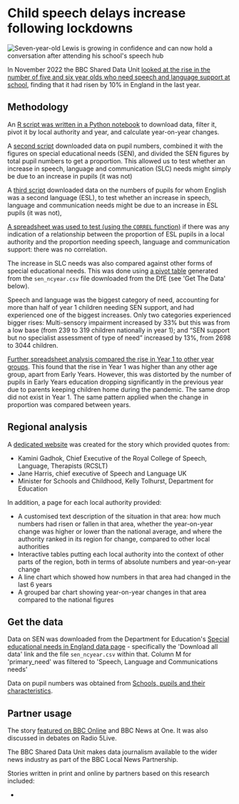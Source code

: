 # Child speech delays increase following lockdowns

![Seven-year-old Lewis is growing in confidence and can now hold a conversation after attending his school's speech hub](https://ichef.bbci.co.uk/news/976/cpsprodpb/E8B3/production/_127317595_7cc1bdf4-c63c-4e06-9695-a201fc28140c.jpg.webp)

In November 2022 the BBC Shared Data Unit [looked at the rise in the number of five and six year olds who need speech and language support at school](https://www.bbc.co.uk/news/education-63373804), finding that it had risen by 10% in England in the last year.

## Methodology

An [R script was written in a Python notebook](https://github.com/BBC-Data-Unit/child-speech/blob/main/sen_covid_R1_ChangeByLA.ipynb) to download data, filter it, pivot it by local authority and year, and calculate year-on-year changes. 

A [second script](https://github.com/BBC-Data-Unit/child-speech/blob/main/sen_covid_R2_pupilNumbers.ipynb) downloaded data on pupil numbers, combined it with the figures on special educational needs (SEN), and divided the SEN figures by total pupil numbers to get a proportion. This allowed us to test whether an increase in speech, language and communication (SLC) needs might simply be due to an increase in pupils (it was not)

A [third script](https://github.com/BBC-Data-Unit/child-speech/blob/main/sen_covid_R3_eslNumbers.ipynb) downloaded data on the numbers of pupils for whom English was a second language (ESL), to test whether an increase in speech, language and communication needs might be due to an increase in ESL pupils (it was not), 

[A spreadsheet was used to test (using the `CORREL` function)](https://github.com/BBC-Data-Unit/child-speech/blob/main/SEN%20correlation%20vs%20ESL.xlsx) if there was any indication of a relationship between the proportion of ESL pupils in a local authority and the proportion needing speech, language and communication support: there was no correlation. 

The increase in SLC needs was also compared against other forms of special educational needs. This was done using [a pivot table](https://github.com/BBC-Data-Unit/child-speech/blob/main/sen_ncyear_COMPARE_NEEDS%20-%20Sheet1.csv) generated from the `sen_ncyear.csv` file downloaded from the DfE (see 'Get The Data' below). 

Speech and language was the biggest category of need, accounting for more than half of year 1 children needing SEN support, and had experienced one of the biggest increases. Only two categories experienced bigger rises: Multi-sensory impairment increased by 33% but this was from a low base (from 239 to 319 children nationally in year 1); and “SEN support but no specialist assessment of type of need” increased by 13%, from 2698 to 3044 children. 

[Further spreadsheet analysis compared the rise in Year 1 to other year groups](https://github.com/BBC-Data-Unit/child-speech/blob/main/sen_ncyear_COMPARE_YRGROUP.xlsx). This found that the rise in Year 1 was higher than any other age group, apart from Early Years. However, this was distorted by the number of pupils in Early Years education dropping significantly in the previous year due to parents keeping children home during the pandemic. The same drop did not exist in Year 1. The same pattern applied when the change in proportion was compared between years. 


## Regional analysis

A [dedicated website](https://senspeech.github.io/website/index.html) was created for the story which provided quotes from:

* Kamini Gadhok, Chief Executive of the Royal College of Speech, Language, Therapists (RCSLT)
* Jane Harris, chief executive of Speech and Language UK
* Minister for Schools and Childhood, Kelly Tolhurst, Department for Education

In addition, a page for each local authority provided:

* A customised text description of the situation in that area: how much numbers had risen or fallen in that area, whether the year-on-year change was higher or lower than the national average, and where the authority ranked in its region for change, compared to other local authorities
* Interactive tables putting each local authority into the context of other parts of the region, both in terms of absolute numbers and year-on-year change
* A line chart which showed how numbers in that area had changed in the last 6 years
* A grouped bar chart showing year-on-year changes in that area compared to the national figures

## Get the data

Data on SEN was downloaded from the Department for Education's [Special educational needs in England data page](https://explore-education-statistics.service.gov.uk/find-statistics/special-educational-needs-in-england) - specifically the 'Download all data' link and the file `sen_ncyear.csv` within that. Column M for 'primary_need' was filtered to 'Speech, Language and Communications needs'

Data on pupil numbers was obtained from [Schools, pupils and their characteristics](https://explore-education-statistics.service.gov.uk/find-statistics/school-pupils-and-their-characteristics). 


## Partner usage

The story [featured on BBC Online](https://www.bbc.co.uk/news/education-63373804) and BBC News at One. It was also discussed in debates on Radio 5Live.

The BBC Shared Data Unit makes data journalism available to the wider news industry as part of the BBC Local News Partnership.

Stories written in print and online by partners based on this research included:

* 

